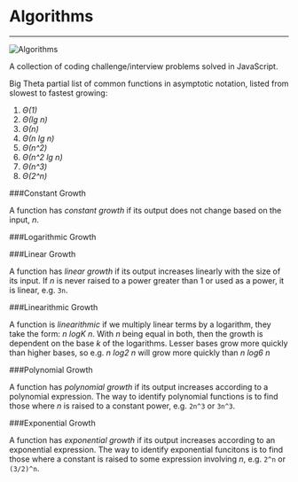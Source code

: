 # Algorithms
----------------

![Algorithms](http://i.giphy.com/eUo2LyzAqeddS.gif)

A collection of coding challenge/interview problems solved in JavaScript.

Big Theta partial list of common functions in asymptotic notation, listed from slowest to fastest growing:

1. *Θ(1)*
2. *Θ(lg n)*
3. *Θ(n)*
4. *Θ(n lg n)*
5. *Θ(n^2)*
6. *Θ(n^2​​ lg n)*
7. *Θ(n^3)*
8. *Θ(2^n)*

###Constant Growth

A function has *constant growth* if its output does not change based on the input, *n*.

###Logarithmic Growth

###Linear Growth

A function has *linear growth* if its output increases linearly with the size of its input. If *n* is never raised to a power greater than 1 or used as a power, it is linear, e.g. `3n`.

###Linearithmic Growth

A function is *linearithmic* if we multiply linear terms by a logarithm, they take the form: *n logK n*. With *n* being equal in both, then the growth is dependent on the base *k* of the logarithms. Lesser bases grow more quickly than higher bases, so e.g. *n log2 n* will grow more quickly than *n log6 n*

###Polynomial Growth

A function has *polynomial growth* if its output increases according to a polynomial expression. The way to identify polynomial functions is to find those where *n* is raised to a constant power, e.g. `2n^3` or `3n^3`.

###Exponential Growth

A function has *exponential growth* if its output increases according to an exponential expression. The way to identify exponential funcitons is to find those where a constant is raised to some expression involving *n*, e.g. `2^n` or `(3/2)^n`.
